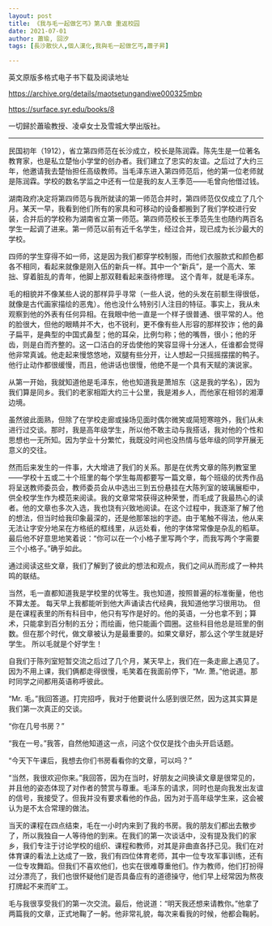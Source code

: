 ```yaml
---
layout: post
title: 《我与毛一起做乞丐》第八章 重返校园
date: 2021-07-01
author: 蕭瑜, 回汐
tags: [長沙散伙人,個人漢化,我與毛一起做乞丐,蕭子昇]

---
```

英文原版多格式电子书下载及阅读地址

<https://archive.org/details/maotsetungandiwe000325mbp>

<https://surface.syr.edu/books/8>

一切歸於蕭瑜教授、凌卓女士及雪城大學出版社。

* * *

民国初年（1912），省立第四师范在长沙成立，校长是陈润霖。陈先生是一位著名教育家，也是私立楚怡小学堂的创办者。我们建立了忠实的友谊。之后过了大约三年，他邀请我去楚怡担任高级教师。当毛泽东进入第四师范后，他的第一位老师就是陈润霖。学校的数名学监之中还有一位是我的友人王季范——毛曾向他借过钱。

湖南政府决定将第四师范与我所就读的第一师范合并时，第四师范仅仅成立了几个月。某天一早，我看到他们所有的家具和可移动的设备都搬到了我们学校进行安装，合并后的学校称为湖南省立第一师范。第四师范校长王季范先生也随约两百名学生一起调了进来。第一师范以前有近千名学生，经过合并，现已成为长沙最大的学校。

四师的学生穿得不如一师，这是因为我们都穿学校制服，而他们衣服款式和颜色都各不相同，看起来就像是刚入伍的新兵一样。其中一个“新兵”，是一个高大、笨拙、穿着脏乱的青年，他脚上那双鞋看起来亟待修理。 这个青年，就是毛泽东。

毛的相貌并不像某些人说的那样异乎寻常（一些人说，他的头发在前额生得很低，就像是古代画家描绘的恶鬼）。他也没什么特别引人注目的特征。事实上，我从未观察到他的外表有任何异相。在我眼中他一直是一个样子很普通、很平常的人。他的脸很大，但他的眼睛并不大，也不锐利，更不像有些人形容的那样狡诈；他的鼻子扁平，是典型的中国式鼻型；他的耳朵，比例匀称；他的嘴唇，很小；他的牙齿，则是白而齐整的。这一口洁白的牙齿使他的笑容显得十分迷人，任谁都会觉得他非常真诚。他走起来慢悠悠地，双腿有些分开，让人想起一只摇摇摆摆的鸭子。他行止动作都很缓慢，而且，他讲话也很慢，他绝不是一个具有天赋的演说家。

从第一开始，我就知道他是毛泽东，他也知道我是萧旭东（这是我的学名），因为我们算是同乡。我们的老家相距大约三十公里，我是湘乡人，而他家在相邻的湘潭边境。

虽然彼此面熟，但除了在学校走廊或操场见面时偶尔微笑或简短寒暄外，我们从未进行过交谈。那时，我是高年级学生，所以他不敢主动与我搭话，我对他的个性和思想也一无所知。因为学业十分繁忙，我既没时间也没热情与低年级的同学开展无意义的交往。

然而后来发生的一件事，大大增进了我们的关系。那是在优秀文章的陈列教室里——学校十五或二十个班里的每个学生每周都要写一篇文章，每个班级的优秀作品将呈送教师委员会，教师委员会从中选出三到五份悬挂在大陈列室的玻璃展柜中，供全校学生作为模范来阅读。我的文章常常获得这种荣誉，而毛成了我最热心的读者。他的文章也多次入选，我也饶有兴致地阅读。在这个过程中，我逐渐了解了他的想法，但当时给我印象最深的，还是他那笨拙的字迹。由于笔触不得法，他从来无法让字安分地呆在方格纸的框线里，从远处看，他的字体常常像是杂乱的稻草。最后他不好意思地笑着说：“你可以在一个小格子里写两个字，而我写两个字需要三个小格子。”确乎如此。

通过阅读这些文章，我们了解到了彼此的想法和观点，我们之间从而形成了一种共鸣的联结。

当然，毛一直都知道我是学校里的优等生。我也知道，按照普遍的标准衡量，他也不算太差。 每天早上我都能听到他大声诵读古代经典，我知道他学习很用功。 但是在课程表里的所有科目中，他只有写作是好的。他的英语，一分也拿不到；算术，只能拿到百分制的五分；而绘画，他只能画个圆圈。这些科目他总是班里的倒数。但在那个时代，做文章被认为是最重要的。如果文章好，那么这个学生就是好学生。 所以毛就是个好学生！

自我们于陈列室短暂交流之后过了几个月，某天早上，我们在一条走廊上遇见了。因为不用上课，我们俩都走得很慢，毛笑着在我面前停下，“Mr. 萧。”他说道。那时同学之间都用英语称呼彼此。

“Mr. 毛。”我回答道。打完招呼，我对于他要说什么感到很茫然，因为这其实算是我们第一次真正的交谈。

“你在几号书房？”

“我在一号。”我答，自然他知道这一点，问这个仅仅是找个由头开启话题。

“今天下午课后，我想去你们书房看看你的文章，可以吗？”

“当然，我很欢迎你来。”我回答，因为在当时，好朋友之间换读文章是很常见的，并且他的姿态体现了对作者的赞赏与尊重。毛泽东的请求，同时也是向我发出友谊的信号，我接受了。但我并没有要求看他的作品，因为对于高年级学生来，这会被认为是不太合常理的做法。

当天的课程在四点结束，毛在一小时内来到了我的书房。我的朋友们都出去散步了，所以我独自一人等待他的到来。在我们的第一次谈话中，没有提及我们的家乡，我们专注于讨论学校的组织、课程和教师，对其是非曲直各抒己见。我们在对体育课的看法上达成了一致，我们有四位体育老师，其中一位专攻军事训练，还有一位专攻舞蹈。但我们不喜欢他们，也实在很难尊重他们。作为教师，他们打扮得过分漂亮了，我们也很怀疑他们是否具备应有的道德操守，他们早上经常因为熬夜打牌起不来而旷工。

毛与我很享受我们的第一次交流。最后，他说道：“明天我还想来请教你。”他拿了两篇我的文章，正式地鞠了一躬。他非常礼貌，每次来看我的时候，他都会鞠躬。
